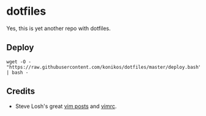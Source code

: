 dotfiles
========
Yes, this is yet another repo with dotfiles.

Deploy
------
    wget -O - "https://raw.githubusercontent.com/konikos/dotfiles/master/deploy.bash" | bash -

Credits
-------
  - Steve Losh's great [vim posts][sjl-blog] and [vimrc][sjl-vimrc].

[sjl-blog]: http://stevelosh.com/blog/
[sjl-vimrc]: https://bitbucket.org/sjl/dotfiles/src/tip/vim/vimrc?at=default

